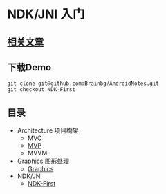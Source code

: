 # NDK/JNI 入门

## [相关文章](/Artitcle.md)

## 下载Demo
```
git clone git@github.com:Brainbg/AndroidNotes.git
git checkout NDK-First
```

## 目录
- Architecture 项目构架
  - MVC 
  - [MVP](https://github.com/Brainbg/LearnAndroid/tree/MVP)  
  - MVVM
- Graphics 图形处理
  - [Graphics](https://github.com/Brainbg/AndroidNotes/tree/Graphics)
- NDK/JNI 
  - [NDK-First](https://github.com/Brainbg/AndroidNotes/tree/NDK-First)





   

